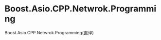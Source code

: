 Boost.Asio.CPP.Netwrok.Programming
==================================

Boost.Asio.CPP.Netwrok.Programming(直译)
